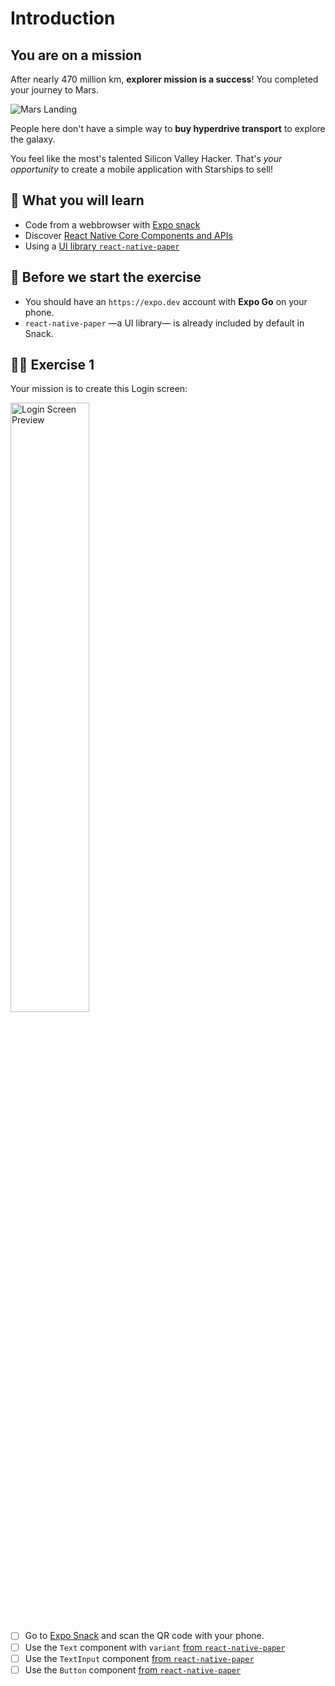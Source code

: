 # Introduction

## You are on a mission

After nearly 470 million km, **explorer mission is a success**!
You completed your journey to Mars.

![Mars Landing](https://media.giphy.com/media/BWdgfiUZ0f6isJnABJ/giphy.gif)

People here don't have a simple way to **buy hyperdrive transport** to explore the galaxy.

You feel like the most's talented Silicon Valley Hacker. That's _your opportunity_ to create a mobile application with Starships to sell!

## 📡 What you will learn

- Code from a webbrowser with [Expo snack](https://snack.expo.dev)
- Discover [React Native Core Components and APIs](https://reactnative.dev/docs/components-and-apis)
- Using a [UI library `react-native-paper`](https://callstack.github.io/react-native-paper/)

## 👾 Before we start the exercise

- You should have an `https://expo.dev` account with **Expo Go** on your phone.
- `react-native-paper` —a UI library— is already included by default in Snack.

## 👩‍🚀 Exercise 1

Your mission is to create this Login screen:

<img src="https://raw.githubusercontent.com/flexbox/react-native-workshop/main/challenges/foundation/login.png" alt="Login Screen Preview" width="50%" height="50%" />

- [ ] Go to [Expo Snack](https://snack.expo.dev) and scan the QR code with your phone.
- [ ] Use the `Text` component with `variant` [from `react-native-paper`](https://callstack.github.io/react-native-paper/text.html)
- [ ] Use the `TextInput` component [from `react-native-paper`](https://callstack.github.io/react-native-paper/text-input.html)
- [ ] Use the `Button` component [from `react-native-paper`](https://callstack.github.io/react-native-paper/button.html)
